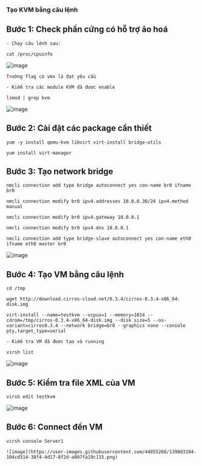 ### Tạo KVM bằng câu lệnh
## Bước 1: Check phần cứng có hỗ trợ ảo hoá

    - Chạy câu lệnh sau:
    
    cat /proc/cpuinfo
    
  ![image](https://user-images.githubusercontent.com/44855268/139798874-2197a6eb-c3ef-44f7-93a8-3be0edadba19.png)
    
    Trường flag có vmx là đạt yêu cầu
    
    - Kiểm tra các module KVM đã được enable
    
    lsmod | grep kvm
    
  ![image](https://user-images.githubusercontent.com/44855268/139799080-677407e1-76a4-4f20-8309-08742940327a.png)

## Bước 2: Cài đặt các package cần thiết

    yum -y install qemu-kvm libvirt virt-install bridge-utils
    
    yum install virt-manager 
    
## Bước 3: Tạo network bridge
    
    nmcli connection add type bridge autoconnect yes con-name br0 ifname br0
    
    nmcli connection modify br0 ipv4.addresses 10.0.0.30/24 ipv4.method manual
    
    nmcli connection modify br0 ipv4.gateway 10.0.0.1
    
    nmcli connection modify br0 ipv4.dns 10.0.0.1
    
    nmcli connection add type bridge-slave autoconnect yes con-name eth0 ifname eth0 master br0
    
  ![image](https://user-images.githubusercontent.com/44855268/139800803-538034c9-96d9-4927-b857-1220f63e186d.png)

 ## Bước 4: Tạo VM bằng câu lệnh
 
    cd /tmp
    
    wget http://download.cirros-cloud.net/0.3.4/cirros-0.3.4-x86_64-disk.img
    
    virt-install --name=testkvm --vcpus=1 --memory=1024 --cdrom=/tmp/cirros-0.3.4-x86_64-disk.img --disk size=5 --os-variant=cirros0.3.4 --network bridge=br0 --graphics none --console pty,target_type=serial
    
    - Kiểm tra VM đã được tạo và running
    
    virsh list
    
  ![image](https://user-images.githubusercontent.com/44855268/139801033-5ffdf96b-3f04-4388-94c1-9fac86d25019.png)
    
## Bước 5: Kiểm tra file XML của VM
 
    virsh edit testkvm
    
  ![image](https://user-images.githubusercontent.com/44855268/139801849-21cef19e-a080-493b-ba6b-0385ab2691d9.png)

## Bước 6: Connect đến VM

    virsh console Server1
    
    ![image](https://user-images.githubusercontent.com/44855268/139803104-104cd314-38f4-4d17-8f2d-a007fa19c115.png)

    

 
    
    
    
    
    
    
